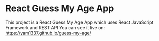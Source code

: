 # React Guess My Age App
This project is a React Guess My Age App which uses React JavaScript Framework and REST API
You can see it live on:
https://yam1337.github.io/guess-my-age/
